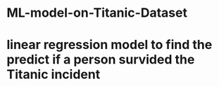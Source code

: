 # ML-model-on-Titanic-Dataset
# linear regression model to find the predict if a person survided the Titanic incident
